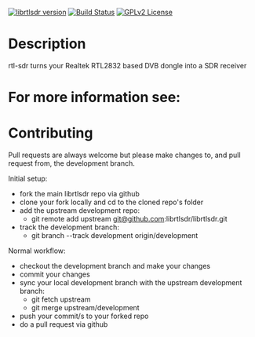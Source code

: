 [![librtlsdr version](https://img.shields.io/github/tag/librtlsdr/librtlsdr.svg?style=flat&label=librtlsdr)](https://github.com/librtlsdr/librtlsdr/releases)
[![Build Status](http://circleci-badges-max.herokuapp.com/img/librtlsdr/librtlsdr/master?token=:circle-ci-token)](https://circleci.com/gh/librtlsdr/librtlsdr/tree/master)
[![GPLv2 License](http://img.shields.io/badge/license-GPLv2-brightgreen.svg)](https://tldrlegal.com/license/gnu-general-public-license-v2)

# Description

rtl-sdr turns your Realtek RTL2832 based DVB dongle into a SDR receiver


# For more information see:




# Contributing

Pull requests are always welcome but please make changes to, and pull request from, the development branch.

Initial setup:

- fork the main librtlsdr repo via github
- clone your fork locally and cd to the cloned repo's folder
- add the upstream development repo:
    * git remote add upstream git@github.com:librtlsdr/librtlsdr.git
- track the development branch: 
    * git branch --track development origin/development

Normal workflow:

- checkout the development branch and make your changes
- commit your changes
- sync your local development branch with the upstream development branch:
    * git fetch upstream
    * git merge upstream/development
- push your commit/s to your forked repo
- do a pull request via github
